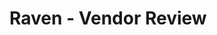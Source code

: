 # Raven - Vendor Review
<div class="align-center>
<img src="https://github.com/toandaosjsu/CS160/blob/master/img/raven.PNG" width="50%" height="50%"></div>

